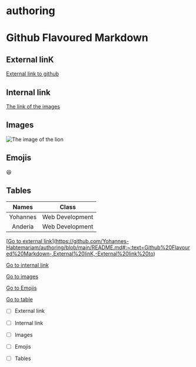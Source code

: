 # authoring

# Github Flavoured Markdown
## External linK
[External link to github](https://www.codegrepper.com/code-examples/whatever/how+to+add++link+to+github+readme)

## Internal link
[The link of the images](https://github.com/Yohannes-Habtemariam/authoring/tree/main/images)

## Images
![The image of the lion](https://github.com/Yohannes-Habtemariam/authoring/blob/main/lion.jpeg)

## Emojis
:laughing:

## Tables
| Names  | Class  |
| :-: | :-: |
| Yohannes | Web Development |
| Anderia | Web Development |

[[Go to external link](https://github.com/Yohannes-Habtemariam/authoring/blob/main/README.md#external-link)](https://github.com/Yohannes-Habtemariam/authoring/blob/main/README.md#:~:text=Github%20Flavoured%20Markdown-,External%20linK,-External%20link%20to)

[Go to internal link](https://github.com/Yohannes-Habtemariam/authoring/blob/main/README.md#internal-link)

[Go to images](https://github.com/Yohannes-Habtemariam/authoring/blob/main/README.md#images)

[Go to Emojis](https://github.com/Yohannes-Habtemariam/authoring/blob/main/README.md#:~:text=Images-,Emojis,-Tables)

[Go to table](https://github.com/Yohannes-Habtemariam/authoring/blob/main/README.md#:~:text=Emojis-,Tables,-Names)

- [ ] External link

- [ ] Internal link

- [ ] Images 

- [ ] Emojis

- [ ] Tables 

